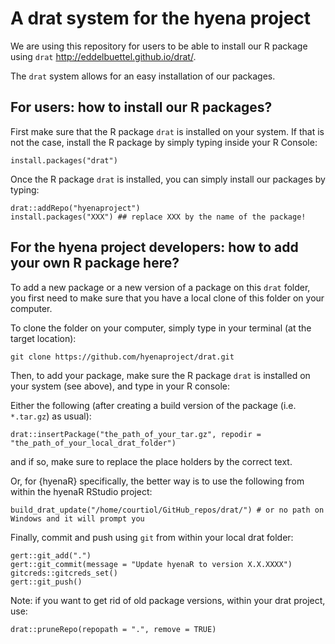 # A drat system for the hyena project

We are using this repository for users to be able to install our R package using `drat` http://eddelbuettel.github.io/drat/.

The `drat` system allows for an easy installation of our packages.


## For users: how to install our R packages?

First make sure that the R package `drat` is installed on your system.
If that is not the case, install the R package by simply typing inside your R Console:

```{r}
install.packages("drat")
```

Once the R package `drat` is installed, you can simply install our packages by typing:

```{r}
drat::addRepo("hyenaproject")
install.packages("XXX") ## replace XXX by the name of the package!
```


## For the hyena project developers: how to add your own R package here?

To add a new package or a new version of a package on this `drat` folder, you first need to make sure that you have a local clone of this folder on your computer.

To clone the folder on your computer, simply type in your terminal (at the target location):

```
git clone https://github.com/hyenaproject/drat.git
```

Then, to add your package, make sure the R package `drat` is installed on your system (see above), and type in your R console:

Either the following (after creating a build version of the package (i.e. `*.tar.gz`) as usual):

```{r}
drat::insertPackage("the_path_of_your_tar.gz", repodir = "the_path_of_your_local_drat_folder")
```
and if so, make sure to replace the place holders by the correct text. 


Or, for {hyenaR} specifically, the better way is to use the following from within the hyenaR RStudio project:

```{r}
build_drat_update("/home/courtiol/GitHub_repos/drat/") # or no path on Windows and it will prompt you
```

Finally, commit and push using `git` from within your local drat folder:

```{r}
gert::git_add(".")
gert::git_commit(message = "Update hyenaR to version X.X.XXXX")
gitcreds::gitcreds_set()
gert::git_push()
```

Note: if you want to get rid of old package versions, within your drat project, use: 

```{r}
drat::pruneRepo(repopath = ".", remove = TRUE)
```